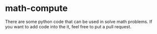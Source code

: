 # math-compute

There are some python code that can be used in solve math problems.
If you want to add code into the it, feel free to put a pull request.
